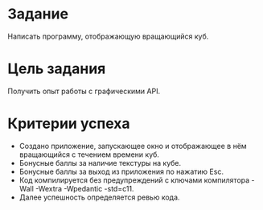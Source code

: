 # Задание
Написать программу, отображающую вращающийся куб.

# Цель задания
Получить опыт работы с графическими API.

# Критерии успеха
- Создано приложение, запускающее окно и отображающее в нём вращающийся с течением времени куб.
- Бонусные баллы за наличие текстуры на кубе.
- Бонусные баллы за выход из приложения по нажатию Esc.
- Код компилируется без предупреждений с ключами компилятора -Wall -Wextra -Wpedantic -std=c11.
- Далее успешность определяется ревью кода.
